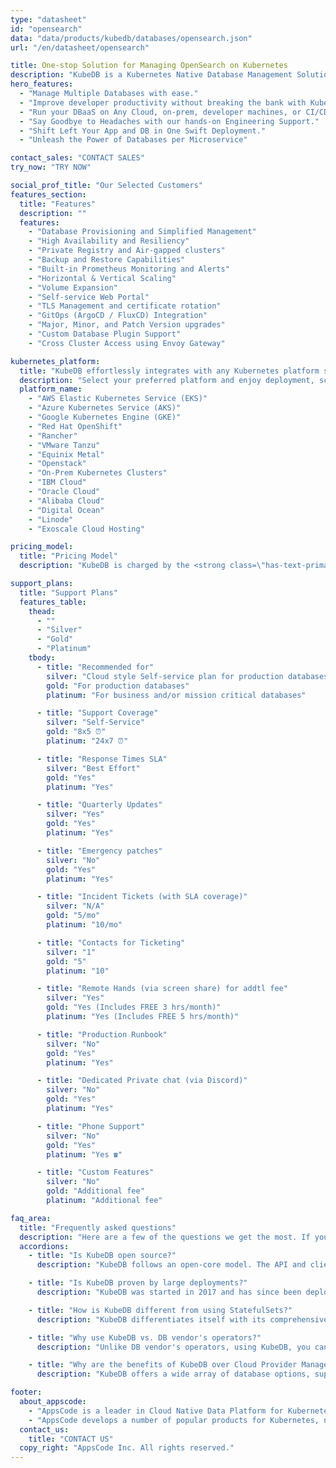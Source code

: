 ```yaml
---
type: "datasheet"
id: "opensearch"
data: "data/products/kubedb/databases/opensearch.json"
url: "/en/datasheet/opensearch"

title: One-stop Solution for Managing OpenSearch on Kubernetes
description: "KubeDB is a Kubernetes Native Database Management Solution that simplifies and automates routine database tasks such as Provisioning, Monitoring, Upgrading, Patching, Scaling, Volume Expansion, Backup, Recovery, Failure detection, and repair for various popular databases on any private and public clouds."
hero_features:
  - "Manage Multiple Databases with ease."
  - "Improve developer productivity without breaking the bank with KubeDB"
  - "Run your DBaaS on Any Cloud, on-prem, developer machines, or CI/CD."
  - "Say Goodbye to Headaches with our hands-on Engineering Support."
  - "Shift Left Your App and DB in One Swift Deployment."
  - "Unleash the Power of Databases per Microservice"

contact_sales: "CONTACT SALES"
try_now: "TRY NOW"

social_prof_title: "Our Selected Customers"
features_section:
  title: "Features"
  description: ""
  features:
    - "Database Provisioning and Simplified Management"
    - "High Availability and Resiliency"
    - "Private Registry and Air-gapped clusters"
    - "Backup and Restore Capabilities"
    - "Built-in Prometheus Monitoring and Alerts"
    - "Horizontal & Vertical Scaling"
    - "Volume Expansion"
    - "Self-service Web Portal"
    - "TLS Management and certificate rotation"
    - "GitOps (ArgoCD / FluxCD) Integration"
    - "Major, Minor, and Patch Version upgrades"
    - "Custom Database Plugin Support"
    - "Cross Cluster Access using Envoy Gateway"

kubernetes_platform:
  title: "KubeDB effortlessly integrates with any Kubernetes platform such, as;"
  description: "Select your preferred platform and enjoy deployment, scalability and management. Join us in embracing the future of application deployment."
  platform_name:
    - "AWS Elastic Kubernetes Service (EKS)"
    - "Azure Kubernetes Service (AKS)"
    - "Google Kubernetes Engine (GKE)"
    - "Red Hat OpenShift"
    - "Rancher"
    - "VMware Tanzu"
    - "Equinix Metal"
    - "Openstack"
    - "On-Prem Kubernetes Clusters"
    - "IBM Cloud"
    - "Oracle Cloud"
    - "Alibaba Cloud"
    - "Digital Ocean"
    - "Linode"
    - "Exoscale Cloud Hosting"

pricing_model:
  title: "Pricing Model"
  description: "KubeDB is charged by the <strong class=\"has-text-primary\">memory limit set to database containers managed by KubeDB (not the memory of Ku bernetes worker nodes).</strong> Say, a 3 replicas PostgreSQL each with 8 GB RAM will count as 24GB memory for billing purposes."

support_plans:
  title: "Support Plans"
  features_table:
    thead:
      - ""
      - "Silver"
      - "Gold"
      - "Platinum"
    tbody:
      - title: "Recommended for"
        silver: "Cloud style Self-service plan for production databases"
        gold: "For production databases"
        platinum: "For business and/or mission critical databases"

      - title: "Support Coverage"
        silver: "Self-Service"
        gold: "8x5 ⏰"
        platinum: "24x7 ⏰"

      - title: "Response Times SLA"
        silver: "Best Effort"
        gold: "Yes"
        platinum: "Yes"

      - title: "Quarterly Updates"
        silver: "Yes"
        gold: "Yes"
        platinum: "Yes"

      - title: "Emergency patches"
        silver: "No"
        gold: "Yes"
        platinum: "Yes"

      - title: "Incident Tickets (with SLA coverage)"
        silver: "N/A"
        gold: "5/mo"
        platinum: "10/mo"

      - title: "Contacts for Ticketing"
        silver: "1"
        gold: "5"
        platinum: "10"

      - title: "Remote Hands (via screen share) for addtl fee"
        silver: "Yes"
        gold: "Yes (Includes FREE 3 hrs/month)"
        platinum: "Yes (Includes FREE 5 hrs/month)"

      - title: "Production Runbook"
        silver: "No"
        gold: "Yes"
        platinum: "Yes"

      - title: "Dedicated Private chat (via Discord)"
        silver: "No"
        gold: "Yes"
        platinum: "Yes"

      - title: "Phone Support"
        silver: "No"
        gold: "Yes"
        platinum: "Yes ☎"

      - title: "Custom Features"
        silver: "No"
        gold: "Additional fee"
        platinum: "Additional fee"

faq_area:
  title: "Frequently asked questions"
  description: "Here are a few of the questions we get the most. If you don't see what's on your mind, contact us anytime."
  accordions:
    - title: "Is KubeDB open source?"
      description: "KubeDB follows an open-core model. The API and client are available under Apache v2 License for integration with client projects."

    - title: "Is KubeDB proven by large deployments?"
      description: "KubeDB was started in 2017 and has since been deployed across numerous clients, including large-scale deployments."

    - title: "How is KubeDB different from using StatefulSets?"
      description: "KubeDB differentiates itself with its comprehensive Day 2 operations, encompassing monitoring, alerts, backup/recovery, version upgrades and scaling functionalities."

    - title: "Why use KubeDB vs. DB vendor's operators?"
      description: "Unlike DB vendor's operators, using KubeDB, you can conveniently fulfill all your database requirements under a single contract and with minimum engineering efforts."

    - title: "Why are the benefits of KubeDB over Cloud Provider Managed DB Service?"
      description: "KubeDB offers a wide array of database options, supporting multi-cloud and on-premises environments while providing cheaper / cost-effective solutions."

footer:
  about_appscode: 
    - "AppsCode is a leader in Cloud Native Data Platform for Kubernetes. AppsCode was established in 2016 by Tamal Saha, a former Google engineer."
    - "AppsCode develops a number of popular products for Kubernetes, namely KubeDB, Stash, KubeVault, Kubeform, Voyager. AppsCode is headquartered in Las Vegas, Nevada, USA with engineering offices in Dhaka, Bangladesh."
  contact_us:
    title: "CONTACT US"
  copy_right: "AppsCode Inc. All rights reserved."
---
```

